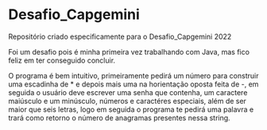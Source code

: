 # Desafio_Capgemini
Repositório criado especificamente para o Desafio_Capgemini 2022

Foi um desafio pois é minha primeira vez trabalhando com Java, mas fico feliz em ter conseguido concluir.

O programa é bem intuitivo, primeiramente pedirá um número para construir uma escadinha de * e depois mais uma na horientação oposta feita de -, em seguida o usuário deve escrever uma senha que contenha, um caractere maiúsculo e um minúsculo, números e caractéres especiais, além de ser maior que seis letras, logo em seguida o programa te pedirá uma palavra e trará como retorno o número de anagramas presentes nessa string.
